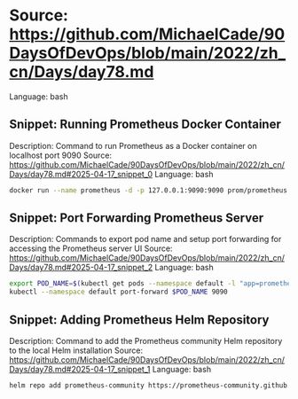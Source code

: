 # Source: https://github.com/MichaelCade/90DaysOfDevOps/blob/main/2022/zh_cn/Days/day78.md
Language: bash

## Snippet: Running Prometheus Docker Container
Description: Command to run Prometheus as a Docker container on localhost port 9090
Source: https://github.com/MichaelCade/90DaysOfDevOps/blob/main/2022/zh_cn/Days/day78.md#2025-04-17_snippet_0
Language: bash

```bash
docker run --name prometheus -d -p 127.0.0.1:9090:9090 prom/prometheus
```

## Snippet: Port Forwarding Prometheus Server
Description: Commands to export pod name and setup port forwarding for accessing the Prometheus server UI
Source: https://github.com/MichaelCade/90DaysOfDevOps/blob/main/2022/zh_cn/Days/day78.md#2025-04-17_snippet_2
Language: bash

```bash
export POD_NAME=$(kubectl get pods --namespace default -l "app=prometheus,component=server" -o jsonpath="{.items[0].metadata.name}")
kubectl --namespace default port-forward $POD_NAME 9090
```

## Snippet: Adding Prometheus Helm Repository
Description: Command to add the Prometheus community Helm repository to the local Helm installation
Source: https://github.com/MichaelCade/90DaysOfDevOps/blob/main/2022/zh_cn/Days/day78.md#2025-04-17_snippet_1
Language: bash

```bash
helm repo add prometheus-community https://prometheus-community.github.io/helm-charts
```